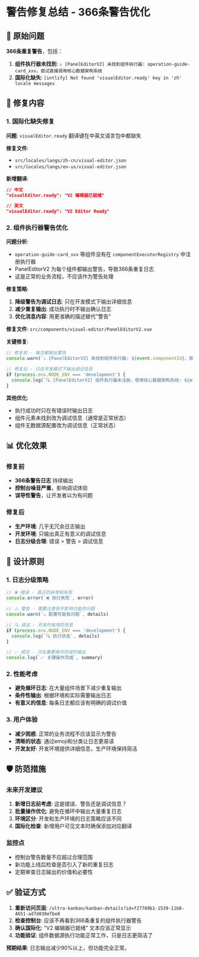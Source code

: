 # 警告修复总结 - 366条警告优化

## 🚨 原始问题

**366条重复警告**，包括：
1. **组件执行器未找到**: `⚠️ [PanelEditorV2] 未找到组件执行器: operation-guide-card_xxx，尝试直接调用核心数据架构系统`
2. **国际化缺失**: `[intlify] Not found 'visualEditor.ready' key in 'zh' locale messages`

## 🔧 修复内容

### 1. 国际化缺失修复

**问题**: `visualEditor.ready` 翻译键在中英文语言包中都缺失

**修复文件**:
- `src/locales/langs/zh-cn/visual-editor.json`
- `src/locales/langs/en-us/visual-editor.json`

**新增翻译**:
```json
// 中文
"visualEditor.ready": "V2 编辑器已就绪"

// 英文
"visualEditor.ready": "V2 Editor Ready"
```

### 2. 组件执行器警告优化

**问题分析**:
- `operation-guide-card_xxx` 等组件没有在 `componentExecutorRegistry` 中注册执行器
- PanelEditorV2 为每个组件都输出警告，导致366条重复日志
- 这是正常的业务流程，不应该作为警告处理

**修复策略**:
1. **降级警告为调试日志**: 只在开发模式下输出详细信息
2. **减少重复输出**: 成功执行时不输出确认日志
3. **优化消息内容**: 用更准确的描述替代"警告"

**修复文件**: `src/components/visual-editor/PanelEditorV2.vue`

**关键修复**:
```typescript
// 修复前 - 每次都输出警告
console.warn(`⚠️ [PanelEditorV2] 未找到组件执行器: ${event.componentId}，尝试直接调用核心数据架构系统`)

// 修复后 - 只在开发模式下输出调试信息
if (process.env.NODE_ENV === 'development') {
  console.log(`🔍 [PanelEditorV2] 组件执行器未注册，使用核心数据架构系统: ${event.componentId}`)
}
```

**其他优化**:
- 执行成功时只在有错误时输出日志
- 组件元素未找到改为调试信息（通常是正常状态）
- 组件无数据源配置改为调试信息（正常状态）

## 📊 优化效果

### 修复前
- **366条警告日志** 持续输出
- **控制台噪音严重**，影响调试体验
- **误导性警告**，让开发者以为有问题

### 修复后
- **生产环境**: 几乎无冗余日志输出
- **开发环境**: 只输出真正有意义的调试信息
- **日志分级合理**: 错误 > 警告 > 调试信息

## 🎯 设计原则

### 1. 日志分级策略
```typescript
// ❌ 错误 - 真正的异常和失败
console.error(`❌ 执行失败`, error)

// ⚠️ 警告 - 需要注意但不影响功能的问题
console.warn(`⚠️ 配置可能有问题`, details)

// 🔍 调试 - 开发时有用的信息
if (process.env.NODE_ENV === 'development') {
  console.log(`🔍 执行状态`, details)
}

// ✅ 成功 - 只在重要操作完成时输出
console.log(`✅ 关键操作完成`, summary)
```

### 2. 性能考虑
- **避免循环日志**: 在大量组件场景下减少重复输出
- **条件性输出**: 根据环境和实际需要输出日志
- **有意义的信息**: 每条日志都应该有明确的调试价值

### 3. 用户体验
- **减少困惑**: 正常的业务流程不应该显示为警告
- **清晰的状态**: 通过emoji和分类让日志更易读
- **开发友好**: 开发环境提供详细信息，生产环境保持简洁

## 🛡️ 防范措施

### 未来开发建议
1. **新增日志前考虑**: 这是错误、警告还是调试信息？
2. **批量操作优化**: 避免在循环中输出大量重复日志
3. **环境区分**: 开发和生产环境的日志策略应该不同
4. **国际化检查**: 新增用户可见文本时确保添加对应翻译

### 监控点
- 控制台警告数量不应超过合理范围
- 新功能上线后检查是否引入了新的重复日志
- 定期审查日志输出的价值和必要性

## ✅ 验证方式

1. **重新访问页面**: `/ultra-kanban/kanban-details?id=f27789b1-1539-11b8-4651-ad7d038efbe8`
2. **检查控制台**: 应该不再看到366条重复的组件执行器警告
3. **确认国际化**: "V2 编辑器已就绪" 文本应该正常显示
4. **功能验证**: 组件数据源执行功能正常工作，只是日志更简洁了

**预期结果**: 日志输出减少90%以上，但功能完全正常。